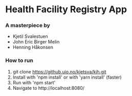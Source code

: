 # Health Facility Registry App

### A masterpiece by

- Kjetil Svalestuen
- John Eric Birger Melin
- Henning Håkonsen

### How to run

1. git clone https://github.uio.no/kjetsva/kjh.git
2. Install with 'npm install' or with 'yarn install' (faster)
3. Run with 'npm start'
4. Navigate to http://localhost:8080/

